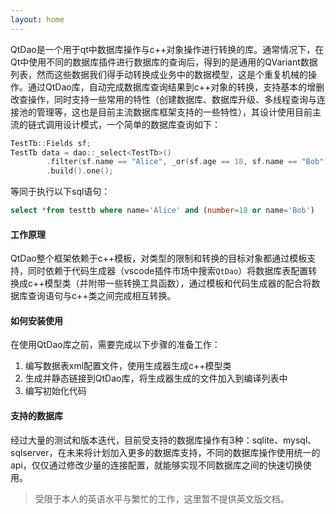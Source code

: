 ```yaml
---
layout: home
---
```


QtDao是一个用于qt中数据库操作与c++对象操作进行转换的库。通常情况下，在Qt中使用不同的数据库插件进行数据库的查询后，得到的是通用的QVariant数据列表，然而这些数据我们得手动转换成业务中的数据模型，这是个重复机械的操作。通过QtDao库，自动完成数据库查询结果到c++对象的转换，支持基本的增删改查操作，同时支持一些常用的特性（创建数据库、数据库升级、多线程查询与连接池的管理等，这也是目前主流数据库框架支持的一些特性），其设计使用目前主流的链式调用设计模式，一个简单的数据库查询如下：
```cpp
TestTb::Fields sf;
TestTb data = dao::_select<TestTb>()
        .filter(sf.name == "Alice", _or(sf.age == 18, sf.name == "Bob"))
        .build().one();
```
等同于执行以下sql语句：
```sql
select *from testtb where name='Alice' and (number=18 or name='Bob')
```

#### 工作原理
QtDao整个框架依赖于c++模板，对类型的限制和转换的目标对象都通过模板支持，同时依赖于代码生成器（vscode插件市场中搜索`QtDao`）将数据库表配置转换成c++模型类（并附带一些转换工具函数），通过模板和代码生成器的配合将数据库查询语句与c++类之间完成相互转换。

#### 如何安装使用
在使用QtDao库之前，需要完成以下步骤的准备工作：  
1. 编写数据表xml配置文件，使用生成器生成c++模型类
2. 生成并静态链接到QtDao库，将生成器生成的文件加入到编译列表中
3. 编写初始化代码

#### 支持的数据库
经过大量的测试和版本迭代，目前受支持的数据库操作有3种：sqlite、mysql、sqlserver，在未来将计划加入更多的数据库支持，不同的数据库操作使用统一的api，仅仅通过修改少量的连接配置，就能够实现不同数据库之间的快速切换使用。
 
> 受限于本人的英语水平与繁忙的工作，这里暂不提供英文版文档。
